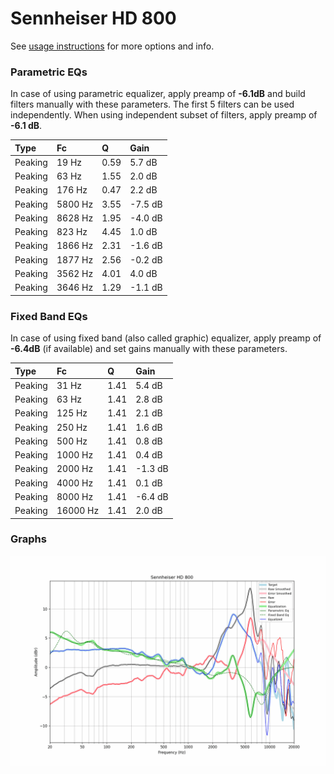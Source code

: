 # Sennheiser HD 800
See [usage instructions](https://github.com/jaakkopasanen/AutoEq#usage) for more options and info.

### Parametric EQs
In case of using parametric equalizer, apply preamp of **-6.1dB** and build filters manually
with these parameters. The first 5 filters can be used independently.
When using independent subset of filters, apply preamp of **-6.1 dB**.

| Type    | Fc      |    Q | Gain    |
|:--------|:--------|:-----|:--------|
| Peaking | 19 Hz   | 0.59 | 5.7 dB  |
| Peaking | 63 Hz   | 1.55 | 2.0 dB  |
| Peaking | 176 Hz  | 0.47 | 2.2 dB  |
| Peaking | 5800 Hz | 3.55 | -7.5 dB |
| Peaking | 8628 Hz | 1.95 | -4.0 dB |
| Peaking | 823 Hz  | 4.45 | 1.0 dB  |
| Peaking | 1866 Hz | 2.31 | -1.6 dB |
| Peaking | 1877 Hz | 2.56 | -0.2 dB |
| Peaking | 3562 Hz | 4.01 | 4.0 dB  |
| Peaking | 3646 Hz | 1.29 | -1.1 dB |

### Fixed Band EQs
In case of using fixed band (also called graphic) equalizer, apply preamp of **-6.4dB**
(if available) and set gains manually with these parameters.

| Type    | Fc       |    Q | Gain    |
|:--------|:---------|:-----|:--------|
| Peaking | 31 Hz    | 1.41 | 5.4 dB  |
| Peaking | 63 Hz    | 1.41 | 2.8 dB  |
| Peaking | 125 Hz   | 1.41 | 2.1 dB  |
| Peaking | 250 Hz   | 1.41 | 1.6 dB  |
| Peaking | 500 Hz   | 1.41 | 0.8 dB  |
| Peaking | 1000 Hz  | 1.41 | 0.4 dB  |
| Peaking | 2000 Hz  | 1.41 | -1.3 dB |
| Peaking | 4000 Hz  | 1.41 | 0.1 dB  |
| Peaking | 8000 Hz  | 1.41 | -6.4 dB |
| Peaking | 16000 Hz | 1.41 | 2.0 dB  |

### Graphs
![](./Sennheiser%20HD%20800.png)